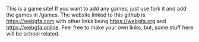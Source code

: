 This is a game site! If you want to add any games, just use fork it and add the games in /games. The website linked to this github is https://webgfa.com
with other links being https://webgfa.org and https://webgfa.online. Feel free to make your own links, but, some stuff here will be school related.
